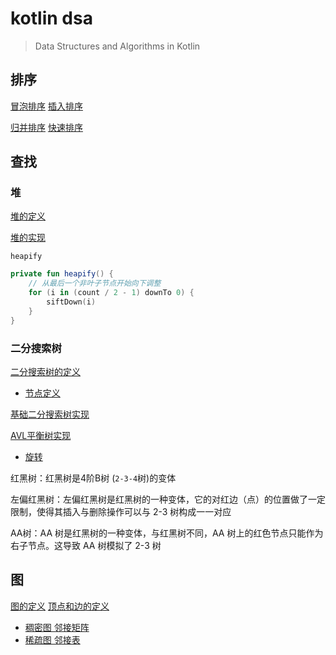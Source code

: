 # kotlin dsa

> Data Structures and Algorithms in Kotlin

## 排序

[冒泡排序](src/main/kotlin/io/intellij/dsa/sort/impl/BubbleSort.kt)
[插入排序](src/main/kotlin/io/intellij/dsa/sort/impl/InsertSort.kt)

[归并排序](src/main/kotlin/io/intellij/dsa/sort/impl/MergeSort.kt)
[快速排序](src/main/kotlin/io/intellij/dsa/sort/impl/QuickSort.kt)

## 查找

### 堆

[堆的定义](src/main/kotlin/io/intellij/dsa/tree/heap/Heap.kt)

[堆的实现](src/main/kotlin/io/intellij/dsa/tree/heap/HeapImpl.kt)

`heapify`

```kotlin
private fun heapify() {
    // 从最后一个非叶子节点开始向下调整
    for (i in (count / 2 - 1) downTo 0) {
        siftDown(i)
    }
}
```

### 二分搜索树

[二分搜索树的定义](src/main/kotlin/io/intellij/dsa/tree/bst/BST.kt)

- [节点定义](src/main/kotlin/io/intellij/dsa/tree/bst/BSTNode.kt)

[基础二分搜索树实现](src/main/kotlin/io/intellij/dsa/tree/bst/BasicBST.kt)

[AVL平衡树实现](src/main/kotlin/io/intellij/dsa/tree/bst/AVLTree.kt)

- [旋转](src/main/kotlin/io/intellij/dsa/tree/bst/AVLRotate.kt)

红黑树：红黑树是4阶B树 (`2-3-4`树)的变体

左偏红黑树：左偏红黑树是红黑树的一种变体，它的对红边（点）的位置做了一定限制，使得其插入与删除操作可以与 2-3 树构成一一对应

AA树：AA 树是红黑树的一种变体，与红黑树不同，AA 树上的红色节点只能作为右子节点。这导致 AA 树模拟了 2-3 树

## 图

[图的定义](src/main/kotlin/io/intellij/dsa/graph/Graph.kt) [顶点和边的定义](src/main/kotlin/io/intellij/dsa/graph/VertexEdge.kt)

- [稠密图 邻接矩阵](src/main/kotlin/io/intellij/dsa/graph/impl/DenseGraph.kt)
- [稀疏图 邻接表](src/main/kotlin/io/intellij/dsa/graph/impl/SparseGraph.kt)
